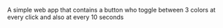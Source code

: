A simple web app that contains a button who toggle between 3 colors at 
every click and also at every 10 seconds
